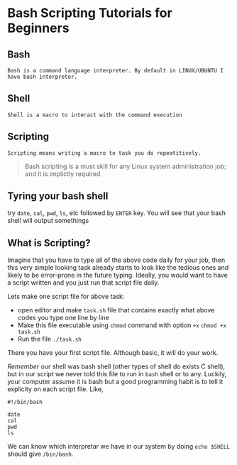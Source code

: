 # Bash Scripting Tutorials for Beginners

## **Bash**
    Bash is a command language interpreter. By default in LINUX/UBUNTU I have bash interpreter.

## **Shell**
    Shell is a macro to interact with the command execution

## **Scripting**
    Scripting means writing a macro to task you do repeatitively.

> Bash scripting is a must skill for any Linux system administration job; and it is implictly required

## Tyring your bash shell
try `date`, `cal`, `pwd`, `ls`, etc followed by `ENTER` key. You will see that your bash shell will output somethings

## What is Scripting?
Imagine that you have to type all of the above code daily for your job, then this very simple looking task already starts to look like the tedious ones
and likely to be error-prone in the future typing. Ideally, you would want to have a script written and you just run that script file daily.

Lets make one script file for above task:
- open editor and make `task.sh` file that contains exactly what above codes you type one line by line
- Make this file executable using `chmod` command with option `+x` `chmod +x task.sh`
- Run the file `./task.sh`

There you have your first script file. Although basic, it will do your work.

*Remember* our shell was bash shell (other types of shell do exists C shell), but in our script we never told this file to run
in `bash` shell or to any. Luckily, your computer assume it is bash but a good programming habit is to tell it explicity on each script file. Like,

```
#!/bin/bash

date
cal
pwd
ls
```
We can know which interpretar we have in our system by doing `echo $SHELL` should give `/bin/bash`.


